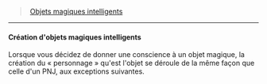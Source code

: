 ﻿---
!GenericItem
Name: Création d'objets magiques intelligents
Id: sentient_magicitems_hd.md#création-dobjets-magiques-intelligents
ParentLink: sentient_magicitems_hd.md#objets-magiques-intelligents
ParentName: Objets magiques intelligents
NameLevel: 4
Attributes: {}
---
> [Objets magiques intelligents](hd_sentient_magicitems.md)

---

#### Création d'objets magiques intelligents

Lorsque vous décidez de donner une conscience à un objet magique, la création du « personnage » qu'est l'objet se déroule de la même façon que celle d'un PNJ, aux exceptions suivantes.


